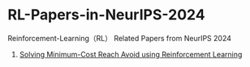 # RL-Papers-in-NeurIPS-2024
Reinforcement-Learning（RL） Related Papers from NeurIPS 2024

1. [Solving Minimum-Cost Reach Avoid using Reinforcement Learning](https://oswinso.xyz/rcppo/)
